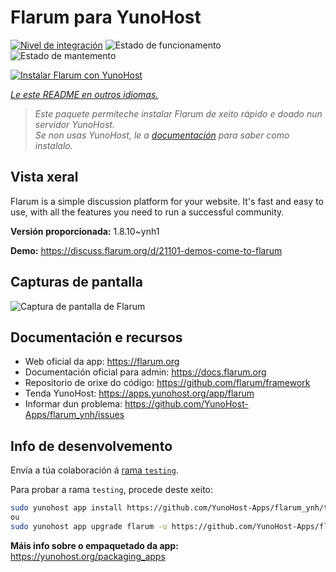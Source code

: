 <!--
NOTA: Este README foi creado automáticamente por <https://github.com/YunoHost/apps/tree/master/tools/readme_generator>
NON debe editarse manualmente.
-->

# Flarum para YunoHost

[![Nivel de integración](https://apps.yunohost.org/badge/integration/flarum)](https://ci-apps.yunohost.org/ci/apps/flarum/)
![Estado de funcionamento](https://apps.yunohost.org/badge/state/flarum)
![Estado de mantemento](https://apps.yunohost.org/badge/maintained/flarum)

[![Instalar Flarum con YunoHost](https://install-app.yunohost.org/install-with-yunohost.svg)](https://install-app.yunohost.org/?app=flarum)

*[Le este README en outros idiomas.](./ALL_README.md)*

> *Este paquete permíteche instalar Flarum de xeito rápido e doado nun servidor YunoHost.*  
> *Se non usas YunoHost, le a [documentación](https://yunohost.org/install) para saber como instalalo.*

## Vista xeral

Flarum is a simple discussion platform for your website. It's fast and easy to use, with all the features you need to run a successful community.

**Versión proporcionada:** 1.8.10~ynh1

**Demo:** <https://discuss.flarum.org/d/21101-demos-come-to-flarum>

## Capturas de pantalla

![Captura de pantalla de Flarum](./doc/screenshots/beta16.jpg)

## Documentación e recursos

- Web oficial da app: <https://flarum.org>
- Documentación oficial para admin: <https://docs.flarum.org>
- Repositorio de orixe do código: <https://github.com/flarum/framework>
- Tenda YunoHost: <https://apps.yunohost.org/app/flarum>
- Informar dun problema: <https://github.com/YunoHost-Apps/flarum_ynh/issues>

## Info de desenvolvemento

Envía a túa colaboración á [rama `testing`](https://github.com/YunoHost-Apps/flarum_ynh/tree/testing).

Para probar a rama `testing`, procede deste xeito:

```bash
sudo yunohost app install https://github.com/YunoHost-Apps/flarum_ynh/tree/testing --debug
ou
sudo yunohost app upgrade flarum -u https://github.com/YunoHost-Apps/flarum_ynh/tree/testing --debug
```

**Máis info sobre o empaquetado da app:** <https://yunohost.org/packaging_apps>
